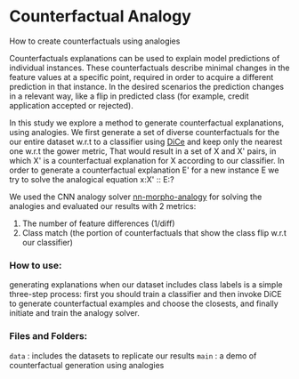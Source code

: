 # Counterfactual Analogy
How to create counterfactuals using analogies

Counterfactuals explanations can be used to explain model predictions of individual instances. These counterfactuals describe minimal changes in the feature values at a specific point, required in order to acquire a different prediction in that instance. In the desired scenarios the prediction changes in a relevant way, like a flip in predicted class (for example, credit application accepted or rejected).

In this study we explore a method to generate counterfactual explanations, using analogies. We first generate a set of diverse counterfactuals for the our entire dataset w.r.t to a classifier using [DiCe](https://github.com/interpretml/DiCE) and keep only the nearest one w.r.t the gower metric, That would result in a set of X and X' pairs, in which X' is a counterfactual explanation for X according to our classifier. In order to generate a counterfactual explanation E' for a new instance E we try to solve the analogical equation x:X' :: E:?

We used the CNN analogy solver [nn-morpho-analogy](https://github.com/AmandineDecker/nn-morpho-analogy) for solving the analogies and evaluated our results with 2 metrics:
1. The number of feature differences (1/diff)
2. Class match (the portion of counterfactuals that show the class flip w.r.t our classifier) 

### How to use:
generating explanations when our dataset includes class labels is a simple three-step process: first you should train a classifier and then invoke DiCE to generate counterfactual examples and choose the closests, and finally initiate and train the analogy solver.

### Files and Folders:
```data``` : includes the datasets to replicate our results
```main``` : a demo of counterfactual generation using analogies

